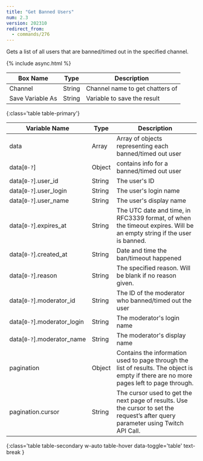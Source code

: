 ```yaml
---
title: "Get Banned Users"
num: 2.3
version: 202310
redirect_from:
  - commands/276
---
```


Gets a list of all users that are banned/timed out in the specified channel.

{% include async.html %}

| Box Name | Type | Description | 
|-------|--------|--------
Channel|String|Channel name to get chatters of
Save Variable As|String|Variable to save the result
{:class='table table-primary'}


| Variable Name | Type | Description |
|---------------|------|-------------|
data|Array|Array of objects representing each banned/timed out user
data[`0-?`]|Object|contains info for a banned/timed out user
data[`0-?`].user_id|String|The user's ID
data[`0-?`].user_login|String|The user's login name
data[`0-?`].user_name|String|The user's display name
data[`0-?`].expires_at|String|The UTC date and time, in RFC3339 format, of when the timeout expires. Will be an empty string if the user is banned.
data[`0-?`].created_at|String|Date and time the ban/timeout happened
data[`0-?`].reason|String|The specified reason. Will be blank if no reason given.
data[`0-?`].moderator_id|String|The ID of the moderator who banned/timed out the user
data[`0-?`].moderator_login|String|The moderator's login name
data[`0-?`].moderator_name|String|The moderator's display name
pagination|Object|Contains the information used to page through the list of results. The object is empty if there are no more pages left to page through.
pagination.cursor|String|The cursor used to get the next page of results. Use the cursor to set the request’s after query parameter using Twitch API Call. 
{:class='table table-secondary w-auto table-hover data-toggle='table' text-break }